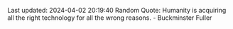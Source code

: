 Last updated: 2024-04-02 20:19:40
Random Quote: Humanity is acquiring all the right technology for all the wrong reasons. - Buckminster Fuller